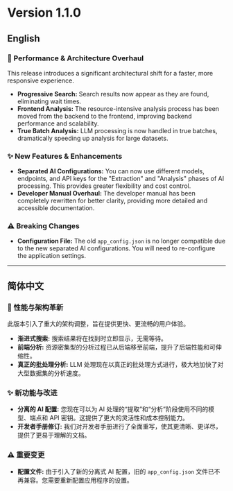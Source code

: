# Version 1.1.0

## English

### 🚀 Performance & Architecture Overhaul
This release introduces a significant architectural shift for a faster, more responsive experience.
- **Progressive Search:** Search results now appear as they are found, eliminating wait times.
- **Frontend Analysis:** The resource-intensive analysis process has been moved from the backend to the frontend, improving backend performance and scalability.
- **True Batch Analysis:** LLM processing is now handled in true batches, dramatically speeding up analysis for large datasets.

### ✨ New Features & Enhancements
- **Separated AI Configurations:** You can now use different models, endpoints, and API keys for the "Extraction" and "Analysis" phases of AI processing. This provides greater flexibility and cost control.
- **Developer Manual Overhaul:** The developer manual has been completely rewritten for better clarity, providing more detailed and accessible documentation.

### ⚠️ Breaking Changes
- **Configuration File:** The old `app_config.json` is no longer compatible due to the new separated AI configurations. You will need to re-configure the application settings.

---

## 简体中文

### 🚀 性能与架构革新
此版本引入了重大的架构调整，旨在提供更快、更流畅的用户体验。
- **渐进式搜索:** 搜索结果将在找到时立即显示，无需等待。
- **前端分析:** 资源密集型的分析过程已从后端移至前端，提升了后端性能和可伸缩性。
- **真正的批处理分析:** LLM 处理现在以真正的批处理方式进行，极大地加快了对大型数据集的分析速度。

### ✨ 新功能与改进
- **分离的 AI 配置:** 您现在可以为 AI 处理的“提取”和“分析”阶段使用不同的模型、端点和 API 密钥。这提供了更大的灵活性和成本控制能力。
- **开发者手册修订:** 我们对开发者手册进行了全面重写，使其更清晰、更详尽，提供了更易于理解的文档。

### ⚠️ 重要变更
- **配置文件:** 由于引入了新的分离式 AI 配置，旧的 `app_config.json` 文件已不再兼容。您需要重新配置应用程序的设置。